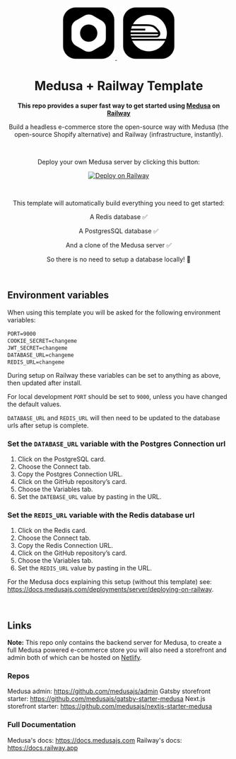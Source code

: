 <div align="center">
  <a href="https://medusajs.com" target="_blank" rel="noopener">
    <img alt="Medusa" src="/logos/maedusa_js.png" width="120" />
  </a>
  <span>&nbsp;&nbsp;</span>
  <a href="https://medusajs.com" target="_blank" rel="noopener">
    <img alt="Medusa" src="/logos/railway_app.png" width="120" />
  </a>

# Medusa + Railway Template

**This repo provides a super fast way to get started using <a href="https://medusajs.com" target="_blank" rel="noopener">Medusa</a> on <a href="https://railway.app" target="_blank" rel="noopener">Railway</a>**

Build a headless e-commerce store the open-source way with Medusa (the open-source Shopify alternative) and Railway (infrastructure, instantly).

<br />

Deploy your own Medusa server by clicking this button:

[![Deploy on Railway](https://railway.app/button.svg)](https://railway.app/new/template/_kH-rG?referralCode=QB7L2P)

<br />

This template will automatically build everything you need to get started:

A Redis database ✅

A PostgresSQL database ✅

And a clone of the Medusa server ✅

So there is no need to setup a database locally! 🎉
<br />

</div>

<br />

## Environment variables

When using this template you will be asked for the following environment variables:

```EditorConfig
PORT=9000
COOKIE_SECRET=changeme
JWT_SECRET=changeme
DATABASE_URL=changeme
REDIS_URL=changeme
```

During setup on Railway these variables can be set to anything as above, then updated after install.

For local development `PORT` should be set to `9000`, unless you have changed the default values.

`DATABASE_URL` and `REDIS_URL` will then need to be updated to the database urls after setup is complete.

### Set the `DATABASE_URL` variable with the Postgres Connection url

1. Click on the PostgreSQL card.
2. Choose the Connect tab.
3. Copy the Postgres Connection URL.
4. Click on the GitHub repository’s card.
5. Choose the Variables tab.
6. Set the `DATEBASE_URL` value by pasting in the URL.

### Set the `REDIS_URL` variable with the Redis database url

1. Click on the Redis card.
2. Choose the Connect tab.
3. Copy the Redis Connection URL.
4. Click on the GitHub repository’s card.
5. Choose the Variables tab.
6. Set the `REDIS_URL` value by pasting in the URL.

For the Medusa docs explaining this setup (without this template) see: <a href="https://docs.medusajs.com/deployments/server/deploying-on-railway" target="_blank" rel="noopener">https://docs.medusajs.com/deployments/server/deploying-on-railway</a>.

<br />

## Links

**Note:** This repo only contains the backend server for Medusa, to create a full Medusa powered e-commerce store you will also need a storefront and admin both of which can be hosted on <a href="https://www.netlify.com" target="_blank" rel="noopener">Netlify</a>.

### Repos

Medusa admin: <a href="https://github.com/medusajs/admin" target="_blank" rel="noopener">https://github.com/medusajs/admin</a>
Gatsby storefront starter: <a href="https://github.com/medusajs/gatsby-starter-medusa" target="_blank" rel="noopener">https://github.com/medusajs/gatsby-starter-medusa</a>
Next.js storefront starter: <a href="https://github.com/medusajs/nextjs-starter-medusa" target="_blank" rel="noopener">https://github.com/medusajs/nextjs-starter-medusa</a>

### Full Documentation

Medusa's docs: <a href="https://docs.medusajs.com" target="_blank" rel="noopener">https://docs.medusajs.com</a>
Railway's docs: <a href="https://docs.railway.app" target="_blank" rel="noopener">https://docs.railway.app</a>
